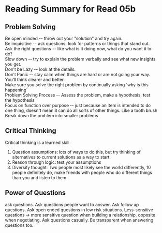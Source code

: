 # Reading Summary for Read 05b

## Problem Solving
Be open minded -- throw out your "solution" and try again.</br>
Be inquisitive -- ask questions, look for patterns or things that stand out.</br>
Ask the right questions -- like what is it doing now, what do you want it to do?</br>
Slow down -- try to explain the problem verbally and see what new insights you get. </br>
Don't be Lazy -- look at the details.</br>
Don't Panic -- stay calm when things are hard or are not going your way. You'll think clearer and better.</br>
Make sure you solve the right problem by continually asking 'why is this happening'</br>
Problem Solving Process -- Assess the problem, make a hypothesis, test the hypothesis </br>
Focus on function over purpose -- just because an item is intended to do one thing, doesn't mean it can do all sorts of other things. Like a tooth brush </br>
Break down the problem into smaller problems

## Critical Thinking
Critical thinking is a learned skill: 
1. Question assumptions: lots of ways to do this, but try thinking of alternatives to current solutions as a way to start. </br>
2. Reason through logic: test your assumptions </br>
3. Diversify thought: Two people most likely see the world differently, 10 people definitely do, make friends with people who do different things than you and listen to them </br>

## Power of Questions
ask questions. Ask questions people want to answer. Ask follow up questions. Ask open ended questions in low risk situations. Less-sensitive questions -> more sensitive question when building a relationship, opposite when negotiating. Ask questions casually. Be transparent when answering questions too. 